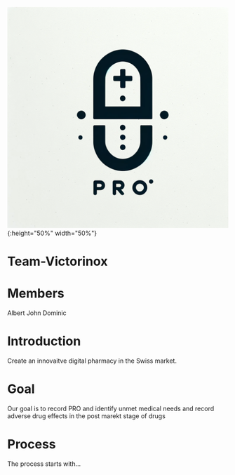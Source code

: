 ![My Image](PRO.png){:height="50%" width="50%"}
# Team-Victorinox

# Members

Albert
John
Dominic

# Introduction

Create an innovaitve digital pharmacy in the Swiss market.

# Goal

Our goal is to record PRO and identify unmet medical needs and record adverse drug effects in the post marekt stage of drugs

# Process

The process starts with...




